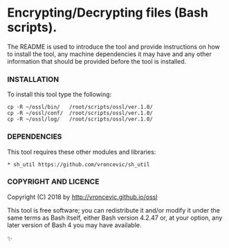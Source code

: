 # Encrypting/Decrypting files (Bash scripts).

The README is used to introduce the tool and provide instructions on
how to install the tool, any machine dependencies it may have and any
other information that should be provided before the tool is installed.

### INSTALLATION

To install this tool type the following:

```
cp -R ~/ossl/bin/   /root/scripts/ossl/ver.1.0/
cp -R ~/ossl/conf/  /root/scripts/ossl/ver.1.0/
cp -R ~/ossl/log/   /root/scripts/ossl/ver.1.0/
```

### DEPENDENCIES

This tool requires these other modules and libraries:

	* sh_util https://github.com/vroncevic/sh_util

### COPYRIGHT AND LICENCE

Copyright (C) 2018 by http://vroncevic.github.io/ossl

This tool is free software; you can redistribute it and/or modify
it under the same terms as Bash itself, either Bash version 4.2.47 or,
at your option, any later version of Bash 4 you may have available.

:sparkles:

